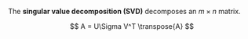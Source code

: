 The **singular value decomposition (SVD)** decomposes an $m \times n$ matrix.

$$
A = U\Sigma V^T \transpose{A}
$$